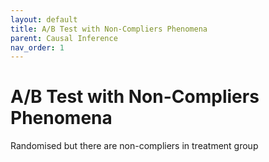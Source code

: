 ```yaml
---
layout: default
title: A/B Test with Non-Compliers Phenomena
parent: Causal Inference
nav_order: 1
---
```


# A/B Test with Non-Compliers Phenomena

Randomised but there are non-compliers in treatment group
